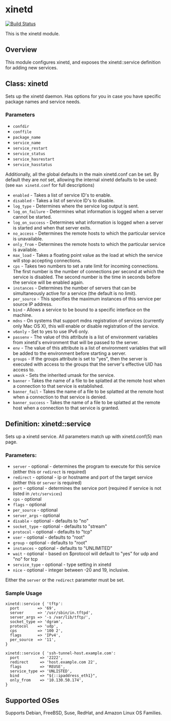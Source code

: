 # xinetd
[![Build Status](https://travis-ci.org/puppetlabs/puppetlabs-xinetd.png)](https://travis-ci.org/puppetlabs/puppetlabs-xinetd)

This is the xinetd module.

## Overview

This module configures xinetd, and exposes the xinetd::service definition
for adding new services.

## Class: xinetd

Sets up the xinetd daemon. Has options for you in case you have specific
package names and service needs.

### Parameters

 * `confdir`
 * `conffile`
 * `package_name`
 * `service_name`
 * `service_restart`
 * `service_status`
 * `service_hasrestart`
 * `service_hasstatus`

Additionally, all the global defaults in the main xinetd.conf can be set. By 
default they are *not* set, allowing the internal xinetd defaults to be used:
(see `man xinetd.conf` for full descriptions)

 * `enabled`        - Takes a list of service ID's to enable.
 * `disabled`       - Takes a list of service ID's to disable.
 * `log_type`       - Determines where the service log output is sent.
 * `log_on_failure` - Determines what information is logged when a server cannot be started.
 * `log_on_success` - Determines what information is logged when a server is started and when that server exits.
 * `no_access`      - Determines the remote hosts to which the particular service is unavailable.
 * `only_from`      - Determines the remote hosts to which the particular service is available.
 * `max_load`       - Takes a floating point value as the load at which the service will stop accepting connections.
 * `cps`            - Takes two numbers to set a rate limit for incoming connections. The first number is the number of connections per second at which the service is disabled. The second number is the time in seconds before the service will be enabled again.
 * `instances`      - Determines the number of servers that can be simultaneously active for a service (the default is no limit).
 * `per_source`     - This specifies the maximum instances of this service per source IP address. 
 * `bind`           - Allows a service to be bound to a specific interface on the machine.
 * `mdns`           - On systems that support mdns registration of services (currently only Mac OS X), this will enable or disable registration of the service.
 * `v6only`         - Set to yes to use IPv6 only.
 * `passenv`        - The value of this attribute is a list of environment variables from xinetd's environment that will be passed to the server.
 * `env`            - The value of this attribute is a list of environment variables that will be added to the environment before starting a server.
 * `groups`         - If the groups attribute is set to "yes", then the server is executed with access to the groups that the server's effective UID has access to.
 * `umask`          - Sets the inherited umask for the service.
 * `banner`         - Takes the name of a file to be splatted at the remote host when a connection to that service is established.
 * `banner_fail`    - Takes the name of a file to be splatted at the remote host when a connection to that service is denied.
 * `banner_success` - Takes the name of a file to be splatted at the remote host when a connection to that service is granted. 

## Definition: xinetd::service

Sets up a xinetd service. All parameters match up with xinetd.conf(5) man
page.

### Parameters:

 * `server`       - optional - determines the program to execute for this service (either this or `redirect` is required)
 * `redirect`     - optional - ip or hostname and port of the target service (either this or `server` is required)
 * `port`         - optional - determines the service port (required if service is not listed in `/etc/services`)
 * `cps`          - optional
 * `flags`        - optional
 * `per_source`   - optional
 * `server_args`  - optional
 * `disable`      - optional - defaults to "no"
 * `socket_type`  - optional - defaults to "stream"
 * `protocol`     - optional - defaults to "tcp"
 * `user`         - optional - defaults to "root"
 * `group`        - optional - defaults to "root"
 * `instances`    - optional - defaults to "UNLIMITED"
 * `wait`         - optional - based on $protocol will default to "yes" for udp and "no" for tcp
 * `service_type` - optional - type setting in xinetd
 * `nice`         - optional - integer between -20 and 19, inclusive.

Either the `server` or the `redirect` parameter must be set.

### Sample Usage

```puppet
xinetd::service { 'tftp':
  port        => '69',
  server      => '/usr/sbin/in.tftpd',
  server_args => '-s /var/lib/tftp/',
  socket_type => 'dgram',
  protocol    => 'udp',
  cps         => '100 2',
  flags       => 'IPv4',
  per_source  => '11',
}
```

```puppet
xinetd::service { 'ssh-tunnel-host.example.com':
  port         => '2222',
  redirect     => 'host.example.com 22',
  flags        => 'REUSE',
  service_type => 'UNLISTED',
  bind         => "${::ipaddress_eth1}",
  only_from    => '10.130.50.174',
}
```

## Supported OSes

Supports Debian, FreeBSD, Suse, RedHat, and Amazon Linux OS Families. 



